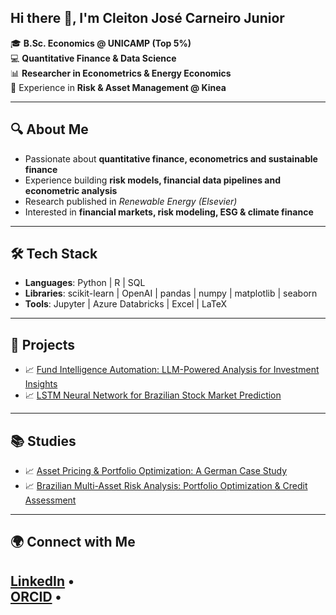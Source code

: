 ## Hi there 👋, I'm Cleiton José Carneiro Junior  

🎓 **B.Sc. Economics @ UNICAMP (Top 5%)**  
💻 **Quantitative Finance & Data Science**  
📊 **Researcher in Econometrics & Energy Economics**  
🏦 Experience in **Risk & Asset Management @ Kinea**  

---

## 🔍 About Me  
- Passionate about **quantitative finance, econometrics and sustainable finance**  
- Experience building **risk models, financial data pipelines and econometric analysis**  
- Research published in *Renewable Energy (Elsevier)*  
- Interested in **financial markets, risk modeling, ESG & climate finance**  

---

## 🛠️ Tech Stack  
- **Languages**: Python | R | SQL  
- **Libraries**: scikit-learn | OpenAI | pandas | numpy | matplotlib | seaborn  
- **Tools**: Jupyter | Azure Databricks | Excel | LaTeX  

---

## 📂 Projects 
- 📈 [Fund Intelligence Automation: LLM-Powered Analysis for Investment Insights](https://github.com/cleitonjunior0611/kineasummer2025)
- 📈 [LSTM Neural Network for Brazilian Stock Market Prediction](https://github.com/cleitonjunior0611/quant-itau-2024)

---

## 📚 Studies 
- 📈 [Asset Pricing & Portfolio Optimization: A German Case Study](https://github.com/cleitonjunior0611/assetpricing-kuleuven)
- 📈 [Brazilian Multi-Asset Risk Analysis: Portfolio Optimization & Credit Assessment](https://github.com/cleitonjunior0611/br-portfolio-risk-analysis)

---

## 🌍 Connect with Me  
[LinkedIn](https://www.linkedin.com/in/cleiton-carneiro-junior-b64422227/) •  
[ORCID](https://orcid.org/0009-0001-8481-8162) •  
---
